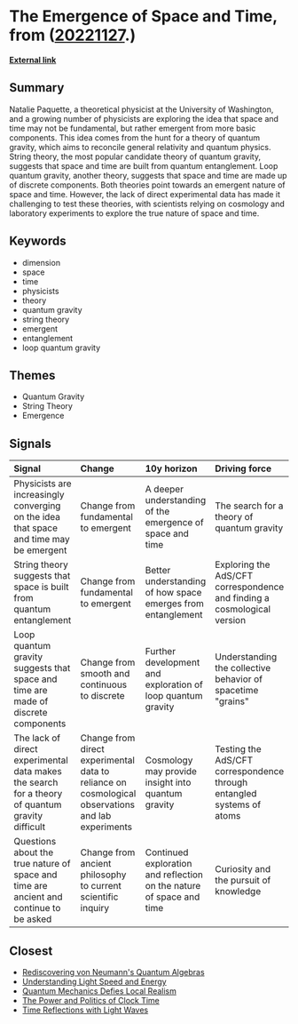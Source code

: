 # __The Emergence of Space and Time__, from ([20221127](https://kghosh.substack.com/p/20221127).)

__[External link](https://www.scientificamerican.com/article/what-is-spacetime-really-made-of/)__



## Summary

Natalie Paquette, a theoretical physicist at the University of Washington, and a growing number of physicists are exploring the idea that space and time may not be fundamental, but rather emergent from more basic components. This idea comes from the hunt for a theory of quantum gravity, which aims to reconcile general relativity and quantum physics. String theory, the most popular candidate theory of quantum gravity, suggests that space and time are built from quantum entanglement. Loop quantum gravity, another theory, suggests that space and time are made up of discrete components. Both theories point towards an emergent nature of space and time. However, the lack of direct experimental data has made it challenging to test these theories, with scientists relying on cosmology and laboratory experiments to explore the true nature of space and time.

## Keywords

* dimension
* space
* time
* physicists
* theory
* quantum gravity
* string theory
* emergent
* entanglement
* loop quantum gravity

## Themes

* Quantum Gravity
* String Theory
* Emergence

## Signals

| Signal                                                                                          | Change                                                                                            | 10y horizon                                                          | Driving force                                                           |
|:------------------------------------------------------------------------------------------------|:--------------------------------------------------------------------------------------------------|:---------------------------------------------------------------------|:------------------------------------------------------------------------|
| Physicists are increasingly converging on the idea that space and time may be emergent          | Change from fundamental to emergent                                                               | A deeper understanding of the emergence of space and time            | The search for a theory of quantum gravity                              |
| String theory suggests that space is built from quantum entanglement                            | Change from fundamental to emergent                                                               | Better understanding of how space emerges from entanglement          | Exploring the AdS/CFT correspondence and finding a cosmological version |
| Loop quantum gravity suggests that space and time are made of discrete components               | Change from smooth and continuous to discrete                                                     | Further development and exploration of loop quantum gravity          | Understanding the collective behavior of spacetime "grains"             |
| The lack of direct experimental data makes the search for a theory of quantum gravity difficult | Change from direct experimental data to reliance on cosmological observations and lab experiments | Cosmology may provide insight into quantum gravity                   | Testing the AdS/CFT correspondence through entangled systems of atoms   |
| Questions about the true nature of space and time are ancient and continue to be asked          | Change from ancient philosophy to current scientific inquiry                                      | Continued exploration and reflection on the nature of space and time | Curiosity and the pursuit of knowledge                                  |

## Closest

* [Rediscovering von Neumann's Quantum Algebras](d985bde7290f11bbe58cafd94e80855d)
* [Understanding Light Speed and Energy](1b08bda07cb49399c049cc161696bcd2)
* [Quantum Mechanics Defies Local Realism](cfa7b88cc31a76b552fd670d315800cc)
* [The Power and Politics of Clock Time](f6bc84297f9b9816db5bfdf37c0ef870)
* [Time Reflections with Light Waves](4276927d1e8af2054511c6ea72f2a9d4)